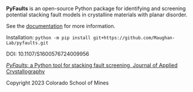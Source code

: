 **PyFaults** is an open-source Python package for identifying and screening potential stacking fault models in crystalline materials with planar disorder.

See the [documentation](https://maughan-lab.github.io/pyfaults/) for more information.

Installation: `python -m pip install git+https://github.com/Maughan-Lab/pyfaults.git`

DOI: 10.1107/S1600576724009956

[*PyFaults*: a Python tool for stacking fault screening, Journal of Applied Crystallography](https://journals.iucr.org/paper?S1600576724009956)

Copyright 2023 Colorado School of Mines
